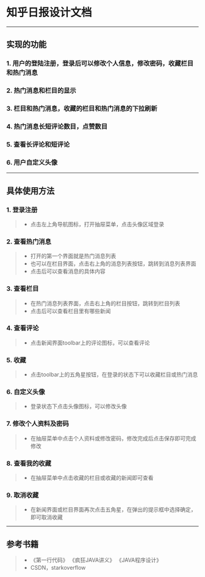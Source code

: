 # 知乎日报设计文档



------

## 实现的功能
### 1. 用户的登陆注册，登录后可以修改个人信息，修改密码，收藏栏目和热门消息

### 2. 热门消息和栏目的显示

### 3. 栏目和热门消息，收藏的栏目和热门消息的下拉刷新

### 4. 热门消息长短评论数目，点赞数目

### 5. 查看长评论和短评论

### 6. 用户自定义头像


---

## 具体使用方法


### 1. 登录注册
> * 点击左上角导航图标，打开抽屉菜单，点击头像区域登录


### 2. 查看热门消息

> * 打开的第一个界面就是热门消息列表
> * 也可以在栏目界面，点击右上角的消息列表按钮，跳转到消息列表界面
> * 点击后可以查看消息的具体内容

### 3. 查看栏目

> * 在热门消息列表界面，点击右上角的栏目按钮，跳转到栏目列表
> * 点击后可以查看栏目里有哪些新闻

### 4. 查看评论

> * 点击新闻界面toolbar上的评论图标，可以查看评论

### 5. 收藏

> * 点击toolbar上的五角星按钮，在登录的状态下可以收藏栏目或热门消息

### 6. 自定义头像

> * 登录状态下点击头像图标，可以修改头像

### 7. 修改个人资料及密码

> * 在抽屉菜单中点击个人资料或修改密码，修改完成后点击保存即可完成修改

### 8. 查看我的收藏

> * 在抽屉菜单中点击收藏的栏目或收藏的新闻即可查看

### 9. 取消收藏

> * 在新闻界面或栏目界面再次点击五角星，在弹出的提示框中选择确定，即可取消收藏

---

## 参考书籍
> * 《第一行代码》
《疯狂JAVA讲义》
《JAVA程序设计》
> * CSDN，starkoverflow
